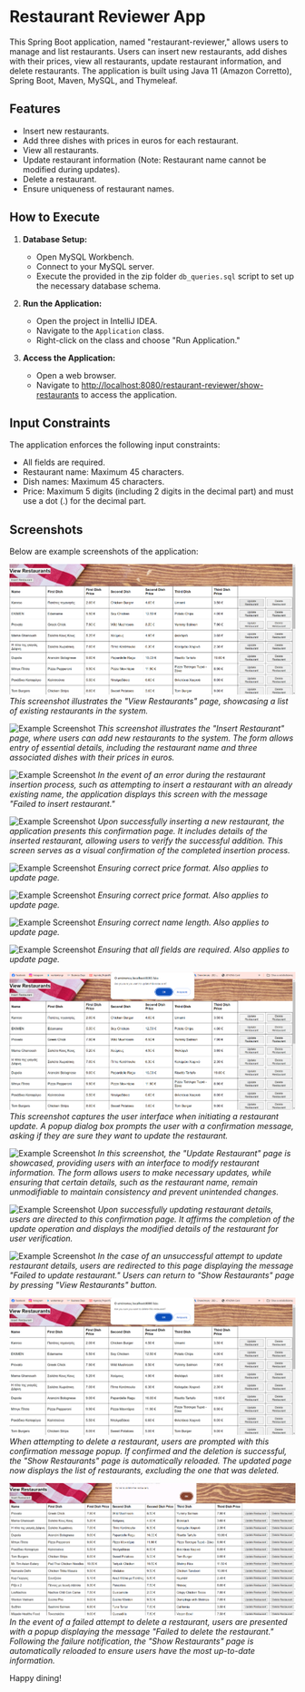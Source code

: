 # Restaurant Reviewer App

This Spring Boot application, named "restaurant-reviewer," allows users to manage and list restaurants. Users can insert new restaurants, add dishes with their prices, view all restaurants, update restaurant information, and delete restaurants. The application is built using Java 11 (Amazon Corretto), Spring Boot, Maven, MySQL, and Thymeleaf.

## Features

- Insert new restaurants.
- Add three dishes with prices in euros for each restaurant.
- View all restaurants.
- Update restaurant information (Note: Restaurant name cannot be modified during updates).
- Delete a restaurant.
- Ensure uniqueness of restaurant names.

## How to Execute

1. **Database Setup:**
    - Open MySQL Workbench.
    - Connect to your MySQL server.
    - Execute the provided in the zip folder `db_queries.sql` script to set up the necessary database schema.

2. **Run the Application:**
    - Open the project in IntelliJ IDEA.
    - Navigate to the `Application` class.
    - Right-click on the class and choose "Run Application."

3. **Access the Application:**
    - Open a web browser.
    - Navigate to [http://localhost:8080/restaurant-reviewer/show-restaurants](http://localhost:8080/restaurant-reviewer/show-restaurants) to access the application.

## Input Constraints

The application enforces the following input constraints:

- All fields are required.
- Restaurant name: Maximum 45 characters.
- Dish names: Maximum 45 characters.
- Price: Maximum 5 digits (including 2 digits in the decimal part) and must use a dot (.) for the decimal part.

## Screenshots

Below are example screenshots of the application:

![Example Screenshot](/screenshots/view-restaurants.png)
*This screenshot illustrates the "View Restaurants" page, showcasing a list of existing restaurants in the system.*

![Example Screenshot](/screenshots/insert-restaurant.png)
*This screenshot illustrates the "Insert Restaurant" page, where users can add new restaurants to the system. The form allows entry of essential details, including the restaurant name and three associated dishes with their prices in euros.*

![Example Screenshot](/screenshots/insert-restaurant-failure.png)
*In the event of an error during the restaurant insertion process, such as attempting to insert a restaurant with an already existing name, the application displays this screen with the message "Failed to insert restaurant."*

![Example Screenshot](/screenshots/insert-restaurant-success.png)
*Upon successfully inserting a new restaurant, the application presents this confirmation page. It includes details of the inserted restaurant, allowing users to verify the successful addition. This screen serves as a visual confirmation of the completed insertion process.*

![Example Screenshot](/screenshots/constraints-price-format.png)
*Ensuring correct price format. Also applies to update page.*

![Example Screenshot](/screenshots/constraints-price-format-decimal-digits.png)
*Ensuring correct price format. Also applies to update page.*

![Example Screenshot](/screenshots/constraints-long-name.png)
*Ensuring correct name length. Also applies to update page.*

![Example Screenshot](/screenshots/constraints-required-fields.png)
*Ensuring that all fields are required. Also applies to update page.*

![Example Screenshot](/screenshots/update-restaurant-confirmation-message.png)
*This screenshot captures the user interface when initiating a restaurant update. A popup dialog box prompts the user with a confirmation message, asking if they are sure they want to update the restaurant.*

![Example Screenshot](/screenshots/update-restaurant.png)
*In this screenshot, the "Update Restaurant" page is showcased, providing users with an interface to modify restaurant information. The form allows users to make necessary updates, while ensuring that certain details, such as the restaurant name, remain unmodifiable to maintain consistency and prevent unintended changes.*

![Example Screenshot](/screenshots/update-restaurant-success.png)
*Upon successfully updating restaurant details, users are directed to this confirmation page. It affirms the completion of the update operation and displays the modified details of the restaurant for user verification.*

![Example Screenshot](/screenshots/update-restaurant-failure.png)
*In the case of an unsuccessful attempt to update restaurant details, users are redirected to this page displaying the message "Failed to update restaurant." Users can return to "Show Restaurants" page by pressing "View Restaurants" button.*

![Example Screenshot](/screenshots/delete-restaurant-confirmation-message.png)
*When attempting to delete a restaurant, users are prompted with this confirmation message popup. If confirmed and the deletion is successful, the "Show Restaurants" page is automatically reloaded. The updated page now displays the list of restaurants, excluding the one that was deleted.*

![Example Screenshot](/screenshots/delete-restaurant-failure.png)
*In the event of a failed attempt to delete a restaurant, users are presented with a popup displaying the message "Failed to delete the restaurant." Following the failure notification, the "Show Restaurants" page is automatically reloaded to ensure users have the most up-to-date information.*


Happy dining!